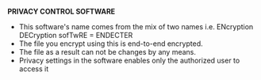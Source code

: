  **PRIVACY CONTROL SOFTWARE**

  - This software's name comes from the mix of two names i.e. ENcryption DECryption sofTwRE = ENDECTER
  - The file you encrypt using this is end-to-end encrypted.
  - The file as a result can not be changes by any means.
  - Privacy settings in the software enables only the authorized user to access it
